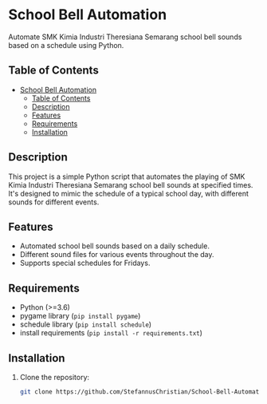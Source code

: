 # School Bell Automation

Automate SMK Kimia Industri Theresiana Semarang school bell sounds based on a schedule using Python.

## Table of Contents

- [School Bell Automation](#school-bell-automation)
  - [Table of Contents](#table-of-contents)
  - [Description](#description)
  - [Features](#features)
  - [Requirements](#requirements)
  - [Installation](#installation)

## Description

This project is a simple Python script that automates the playing of SMK Kimia Industri Theresiana Semarang school bell sounds at specified times. It's designed to mimic the schedule of a typical school day, with different sounds for different events.

## Features

- Automated school bell sounds based on a daily schedule.
- Different sound files for various events throughout the day.
- Supports special schedules for Fridays.

## Requirements

- Python (>=3.6)
- pygame library (`pip install pygame`)
- schedule library (`pip install schedule`)
- install requirements (`pip install -r requirements.txt`)

## Installation

1. Clone the repository:

   ```bash
   git clone https://github.com/StefannusChristian/School-Bell-Automation.git
